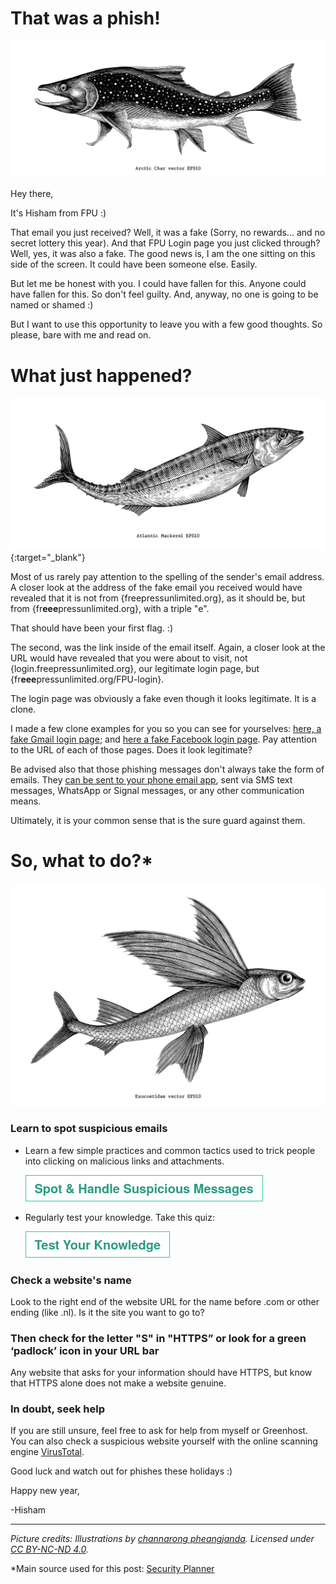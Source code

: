 # That was a phish!
![](media/pictures/Char.jpg)

Hey there,

It's Hisham from FPU :)

That email you just received? Well, it was a fake (Sorry, no rewards... and no secret lottery this year). And that FPU Login page you just clicked through? Well, yes, it was also a fake. The good news is, I am the one sitting on this side of the screen. It could have been someone else. Easily.

But let me be honest with you. I could have fallen for this. Anyone could have fallen for this. So don't feel guilty. And, anyway, no one is going to be named or shamed :)

But I want to use this opportunity to leave you with a few good thoughts. So please, bare with me and read on.

# What just happened?
![](media/pictures/Mackerel.jpg){:target="_blank"}

Most of us rarely pay attention to the spelling of the sender's email address. A closer look at the address of the fake email you received would have revealed that it is not from {freepressunlimited.org}, as it should be, but from {fr**eee**pressunlimited.org}, with a triple "e".

That should have been your first flag. :)

The second, was the link inside of the email itself. Again, a closer look at the URL would have revealed that you were about to visit, not {login.freepressunlimited.org}, our legitimate login page, but {fr**eee**pressunlimited.org/FPU-login}. 

The login page was obviously a fake even though it looks legitimate. It is a clone.

I made a few clone examples for you so you can see for yourselves: [here, a fake Gmail login page](https://almiraat.github.io/goFPU/Gmail.login/); and [here a fake Facebook login page](https://almiraat.github.io/goFPU/Facebook/). Pay attention to the URL of each of those pages. Does it look legitimate?

Be advised also that those phishing messages don't always take the form of emails. They [can be sent to your phone email app](https://www.nytimes.com/2017/09/14/technology/personaltech/spotting-the-phish-in-a-sea-of-email.html), sent via SMS text messages, WhatsApp or Signal messages, or any other communication means. 

Ultimately, it is your common sense that is the sure guard against them.

# So, what to do?*
![](media/pictures/exo.jpg)

### Learn to spot suspicious emails
- Learn a few simple practices and common tactics used to trick people into clicking on malicious links and attachments.

    [![button](media/pictures/spotbutton.png)](https://www.johnscottrailton.com/jsrs-digital-security-low-hanging-fruit/#safer-emails)

- Regularly test your knowledge. Take this quiz:

    [![button](media/pictures/testknowledge.png)](https://phishingquiz.withgoogle.com/?hl=en)

### Check a website's name
Look to the right end of the website URL for the name before .com or other ending (like .nl). Is it the site you want to go to?

### Then check for the letter "S" in "HTTPS” or look for a green ‘padlock’ icon in your URL bar

Any website that asks for your information should have HTTPS, but know that HTTPS alone does not make a website genuine.

### In doubt, seek help

If you are still unsure, feel free to ask for help from myself or Greenhost. You can also check a suspicious website yourself with the online scanning engine [VirusTotal](https://www.virustotal.com/gui/home/url).

Good luck and watch out for phishes these holidays :)

Happy new year,

-Hisham

-----------------------
*Picture credits: Illustrations by [channarong pheangjanda](https://www.behance.net/ohm34171958). Licensed under [CC BY-NC-ND 4.0](https://creativecommons.org/licenses/by-nc-nd/4.0/?ref=ccsearch&atype=rich).*

*Main source used for this post: [Security Planner](https://securityplanner.org/#/)
